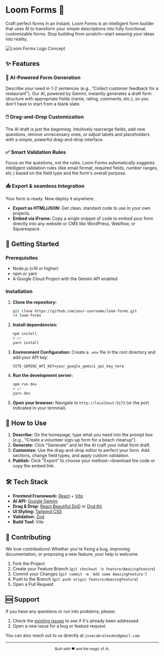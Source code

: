 # Loom Forms 🧵

Craft perfect forms in an instant. Loom Forms is an intelligent form builder that uses AI to transform your simple descriptions into fully functional, customizable forms. Stop building from scratch—start weaving your ideas into reality.

![Loom Forms Logo Concept](https://via.placeholder.com/800x400.png?text=Clean+Modern+Logo+Showing+a+Form+Woven+with+Thread)

## ✨ Features

### 🤖 AI-Powered Form Generation
Describe your need in 1-2 sentences (e.g., "Collect customer feedback for a restaurant"). Our AI, powered by Gemini, instantly generates a draft form structure with appropriate fields (name, rating, comments, etc.), so you don't have to start from a blank slate.

### 🖱️ Drag-and-Drop Customization
The AI draft is just the beginning. Intuitively rearrange fields, add new questions, remove unnecessary ones, or adjust labels and placeholders with a simple, powerful drag-and-drop interface.

### ✅ Smart Validation Rules
Focus on the questions, not the rules. Loom Forms automatically suggests intelligent validation rules (like email format, required fields, number ranges, etc.) based on the field type and the form's overall purpose.

### 📤 Export & seamless Integration
Your form is ready. Now deploy it anywhere.
- **Export as HTML/JSON:** Get clean, standard code to use in your own projects.
- **Embed via iFrame:** Copy a single snippet of code to embed your form directly into any website or CMS like WordPress, Webflow, or Squarespace.

## 🚀 Getting Started

### Prerequisites
- Node.js (v18 or higher)
- npm or yarn
- A Google Cloud Project with the Gemini API enabled

### Installation

1.  **Clone the repository:**
    ```bash
    git clone https://github.com/your-username/loom-forms.git
    cd loom-forms
    ```

2.  **Install dependencies:**
    ```bash
    npm install
    # or
    yarn install
    ```

3.  **Environment Configuration:**
    Create a `.env` file in the root directory and add your API key:
    ```env
    VITE_GEMINI_API_KEY=your_google_gemini_api_key_here
    ```

4.  **Run the development server:**
    ```bash
    npm run dev
    # or
    yarn dev
    ```
5.  **Open your browser:**
    Navigate to `http://localhost:5173` (or the port indicated in your terminal).

## 📖 How to Use

1.  **Describe:** On the homepage, type what you need into the prompt box (e.g., "Create a volunteer sign-up form for a beach cleanup").
2.  **Generate:** Click "Generate" and let the AI craft your initial form draft.
3.  **Customize:** Use the drag-and-drop editor to perfect your form. Add sections, change field types, and apply custom validation.
4.  **Publish:** Click "Export" to choose your method—download the code or copy the embed link.

## 🛠️ Tech Stack

- **Frontend Framework:** [React](https://reactjs.org/) + [Vite](https://vitejs.dev/)
- **AI API:** [Google Gemini](https://deepmind.google/technologies/gemini/)
- **Drag & Drop:** [React Beautiful DnD](https://github.com/atlassian/react-beautiful-dnd) or [Dnd Kit](https://dndkit.com/)
- **UI Styling:** [Tailwind CSS](https://tailwindcss.com/)
- **Validation:** [Zod](https://zod.dev/)
- **Build Tool:** Vite

## 🤝 Contributing

We love contributions! Whether you're fixing a bug, improving documentation, or proposing a new feature, your help is welcome.

1. Fork the Project
2. Create your Feature Branch (`git checkout -b feature/AmazingFeature`)
3. Commit your Changes (`git commit -m 'Add some AmazingFeature'`)
4. Push to the Branch (`git push origin feature/AmazingFeature`)
5. Open a Pull Request

## 🆘 Support

If you have any questions or run into problems, please:
1. Check the [existing issues](https://github.com/josecabralesdev/loom-forms/issues) to see if it's already been addressed.
2. Open a new issue for a bug or feature request.

You can also reach out to us directly at `josecabralesdev@gmail.com`.

---

<p align="center">
<sub>Built with ❤️ and the magic of AI.</sub>
</p>
